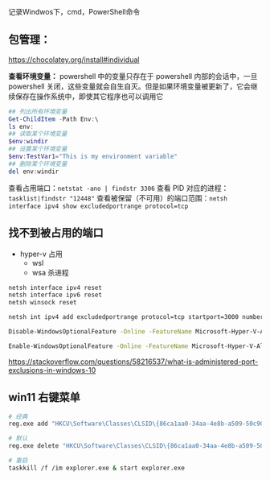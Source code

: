 记录Windwos下，cmd，PowerShell命令
## 包管理：
https://chocolatey.org/install#individual


**查看环境变量：**
powershell 中的变量只存在于 powershell 内部的会话中，一旦 powershell 关闭，这些变量就会自生自灭。但是如果环境变量被更新了，它会继续保存在操作系统中，即使其它程序也可以调用它

```powershell
## 列出所有环境变量
Get-ChildItem -Path Env:\
ls env:
## 读取某个环境变量
$env:windir
## 设置某个环境变量
$env:TestVar1="This is my environment variable"
## 删除某个环境变量
del env:windir
```

查看占用端口：`netstat -ano | findstr 3306`
查看 PID 对应的进程：`tasklist|findstr "12448"`
查看被保留（不可用）的端口范围：`netsh interface ipv4 show excludedportrange protocol=tcp`

## 找不到被占用的端口

- hyper-v 占用
	- wsl
	- wsa 杀进程

```sh
netsh interface ipv4 reset
netsh interface ipv6 reset
netsh winsock reset 

netsh int ipv4 add excludedportrange protocol=tcp startport=3000 numberofports=100

Disable-WindowsOptionalFeature -Online -FeatureName Microsoft-Hyper-V-All

Enable-WindowsOptionalFeature -Online -FeatureName Microsoft-Hyper-V-All
```

https://stackoverflow.com/questions/58216537/what-is-administered-port-exclusions-in-windows-10
## win11 右键菜单

```sh
# 经典
reg.exe add "HKCU\Software\Classes\CLSID\{86ca1aa0-34aa-4e8b-a509-50c905bae2a2}\InprocServer32" /f /ve

# 默认
reg.exe delete "HKCU\Software\Classes\CLSID\{86ca1aa0-34aa-4e8b-a509-50c905bae2a2}\InprocServer32" /va /f

# 重启
taskkill /f /im explorer.exe & start explorer.exe
```

